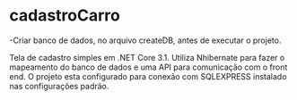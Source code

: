 # cadastroCarro

-Criar banco de dados, no arquivo createDB, antes de executar o projeto.

Tela de cadastro simples em .NET Core 3.1. Utiliza Nhibernate para fazer o mapeamento do banco de dados e uma API para comunicação com o front end.
O projeto esta configurado para conexão com SQLEXPRESS instalado nas configurações padrão.
